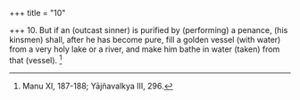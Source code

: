 +++
title = "10"

+++
10. But if an (outcast sinner) is purified by (performing) a penance, (his kinsmen) shall, after he has become pure, fill a golden vessel (with water) from a very holy lake or a river, and make him bathe in water (taken) from that (vessel). [^4] 


[^4]:  Manu XI, 187-188; Yājñavalkya III, 296.
